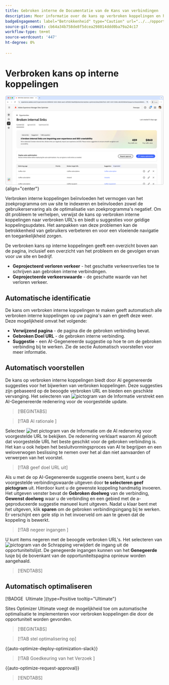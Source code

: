 ```yaml
---
title: Gebroken interne de Documentatie van de Kans van verbindingen
description: Meer informatie over de kans op verbroken koppelingen en hoe u deze kunt gebruiken om de betrokkenheid op uw website te verbeteren.
badgeEngagement: label="Betrokkenheid" type="Caution" url="../../opportunity-types/engagement.md" tooltip="Betrokkenheid"
source-git-commit: cb64a34b758de8f5dcea298014ddd0ba79a24c17
workflow-type: tm+mt
source-wordcount: '447'
ht-degree: 0%

---
```



# Verbroken kans op interne koppelingen

![ Verbroken interne verbindingskansen ](./assets/broken-internal-links/hero.png){align="center"}

Verbroken interne koppelingen beïnvloeden het vermogen van het zoekprogramma om uw site te indexeren en beïnvloeden zowel de gebruikerservaring als de optimalisatie van zoekprogramma&#39;s negatief. Om dit probleem te verhelpen, verwijst de kans op verbroken interne koppelingen naar verbroken URL&#39;s en biedt u suggesties voor geldige koppelingsupdates. Het aanpakken van deze problemen kan de betrokkenheid van gebruikers verbeteren en voor een vloeiende navigatie en toegankelijkheid zorgen.

De verbroken kans op interne koppelingen geeft een overzicht boven aan de pagina, inclusief een overzicht van het probleem en de gevolgen ervan voor uw site en bedrijf.

* **Geprojecteerd verloren verkeer** - het geschatte verkeersverlies toe te schrijven aan gebroken interne verbindingen.
* **Geprojecteerde verkeerswaarde** - de geschatte waarde van het verloren verkeer.

## Automatische identificatie

<!---![Auto-identify broken internal links](./assets/missing-or-invalid-metadata/auto-identify.png){align="center"}-->

De kans om verbroken interne koppelingen te maken geeft automatisch alle verbroken interne koppelingen op uw pagina&#39;s aan en geeft deze weer. Deze mogelijkheid omvat het volgende:

* **Verwijzend pagina** - de pagina die de gebroken verbinding bevat.
* **Gebroken Doel URL** - de gebroken interne verbinding.
* **Suggestie** - een AI-Gegenereerde suggestie op hoe te om de gebroken verbinding bij te werken. Zie de sectie Automatisch voorstellen voor meer informatie.

## Automatisch voorstellen

<!--![Auto-suggest broken internal links](./assets/broken-internal-links/auto-suggest.png){align="center"}-->

De kans op verbroken interne koppelingen biedt door AI gegenereerde suggesties voor het bijwerken van verbroken koppelingen. Deze suggesties zijn gebaseerd op de beoogde verbroken URL en bieden een geschikte vervanging. Het selecteren van ![ pictogram van de Informatie ](https://spectrum.adobe.com/static/icons/workflow_18/Smock_InfoOutline_18_N.svg) verstrekt een AI-Gegenereerde redenering voor de voorgestelde update.


>[!BEGINTABS]

>[!TAB  AI rationale ]

<!--[AI rationale of broken internal links](./assets/broken-internal-links/auto-suggest-ai-rationale.png) -->

Selecteer ![ het pictogram van de Informatie ](https://spectrum.adobe.com/static/icons/workflow_18/Smock_InfoOutline_18_N.svg) om de AI redenering voor voorgestelde URL te bekijken. De redenering verklaart waarom AI gelooft dat voorgestelde URL het beste geschikt voor de gebroken verbinding is. Het kan u ook helpen het besluitvormingsproces van AI te begrijpen en een weloverwogen beslissing te nemen over het al dan niet aanvaarden of verwerpen van het voorstel.

>[!TAB geef doel URL  uit]

<!--![Edit suggested URL of broken internal links](./assets/broken-internal-links/edit-target-url.png){align="center"}-->

Als u met de op AI-Gegenereerde suggestie oneens bent, kunt u de voorgestelde verbindingswaarde uitgeven door **te selecteren geef pictogram** uit. Hierdoor kunt u de gewenste koppeling handmatig invoeren. Het uitgeven venster bevat de **Gebroken doelweg** van de verbinding, **Gewenst doelweg** waar u de verbinding en een gebied met de a-geproduceerde suggestie manueel kunt uitgeven. Nadat u klaar bent met het uitgeven, klik **sparen** om de gebroken verbindingsingang bij te werken. Er verschijnt een gele stip in het invoerveld om aan te geven dat de koppeling is bewerkt.

>[!TAB  negeer ingangen ]

<!--![Ignore broken links](./assets/broken-internal-links/ignore.png){align="center"}-->

U kunt items negeren met de beoogde verbroken URL&#39;s. Het selecteren van ![ pictogram van de Schrapping ](https://spectrum.adobe.com/static/icons/ui_18/CrossSize500.svg) verwijdert de ingang uit de opportuniteitslijst. De genegeerde ingangen kunnen van het **Genegeerde** lusje bij de bovenkant van de opportuniteitspagina opnieuw worden aangehaald.

>[!ENDTABS]


## Automatisch optimaliseren

[!BADGE &#x200B; Ultimate &#x200B;]{type=Positive tooltip="Ultimate"}

<!---![Auto-optimize suggested invalid or missing metadata](./assets/broken-internal-links/auto-optimize.png){align="center"}-->

Sites Optimizer Ultimate voegt de mogelijkheid toe om automatische optimalisatie te implementeren voor verbroken koppelingen die door de opportuniteit worden gevonden. <!--- TBD-need more in-depth and opportunity specific information here. What does the auto-optimization do?-->


>[!BEGINTABS]

>[!TAB stel optimalisering  op]

{{auto-optimize-deploy-optimization-slack}}

>[!TAB  Goedkeuring van het Verzoek ]

{{auto-optimize-request-approval}}

>[!ENDTABS]

